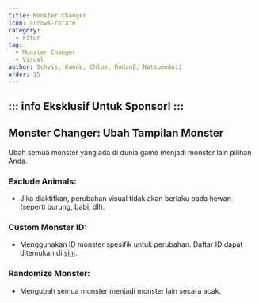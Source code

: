 ```yaml
---
title: Monster Changer
icon: arrows-rotate
category:
  - Fitur
tag:
  - Monster Changer
  - Visual
author: Schvis, Kaede, Chloe, RodanZ, NatsumeAoii
order: 15
---
```

::: info Eksklusif Untuk Sponsor!
:::
---
## Monster Changer: Ubah Tampilan Monster

Ubah semua monster yang ada di dunia game menjadi monster lain pilihan Anda.

### Exclude Animals:
- Jika diaktifkan, perubahan visual tidak akan berlaku pada hewan (seperti burung, babi, dll).

### Custom Monster ID:
- Menggunakan ID monster spesifik untuk perubahan. Daftar ID dapat ditemukan di [sini](https://github.com/jie65535/GrasscutterCommandGenerator/blob/main/Source/GrasscutterTools/Resources/en-us/Monsters.txt).

### Randomize Monster:
- Mengubah semua monster menjadi monster lain secara acak.